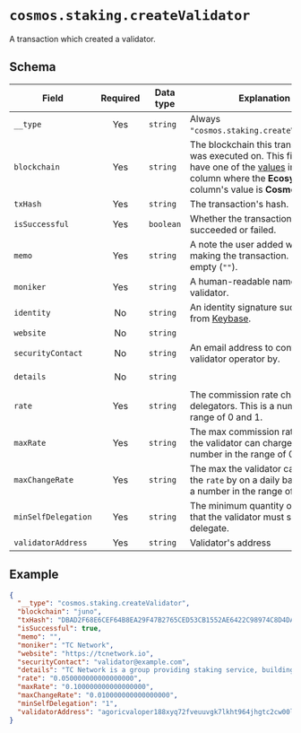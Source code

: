 # `cosmos.staking.createValidator`

A transaction which created a validator.

## Schema

| Field               | Required | Data type | Explanation                                                                                                                                                                                   | Example                                                                                             |
| ------------------- | :------: | --------- | --------------------------------------------------------------------------------------------------------------------------------------------------------------------------------------------- | --------------------------------------------------------------------------------------------------- |
| `__type`            |   Yes    | `string`  | Always `"cosmos.staking.createValidator"`.                                                                                                                                                    | `"cosmos.staking.createValidator"`                                                                  |
| `blockchain`        |   Yes    | `string`  | The blockchain this transaction was executed on. This field will have one of the [values](../../blockchains.md) in the **ID** column where the **Ecosystem** column's value is **Cosmos**. | `"juno"`                                                                                            |
| `txHash`            |   Yes    | `string`  | The transaction's hash.                                                                                                                                                                       | `"DBAD2F68E6CEF64B8EA29F47B2765CED53CB1552AE6422C98974C8D4DA8869F8"`                                |
| `isSuccessful`      |   Yes    | `boolean` | Whether the transaction succeeded or failed.                                                                                                                                                  | `true`                                                                                              |
| `memo`              |   Yes    | `string`  | A note the user added while making the transaction. Maybe be empty (`""`).                                                                                                                    | `"I owed you 1.5 ATOM since you paid for lunch."`                                                   |
| `moniker`           |   Yes    | `string`  | A human-readable name for the validator.                                                                                                                                                      | `"TC Network"`                                                                                      |
| `identity`          |    No    | `string`  | An identity signature such as one from [Keybase](https://keybase.io/).                                                                                                                        |                                                                                                     |
| `website`           |    No    | `string`  |                                                                                                                                                                                               | `"https://tcnetwork.io"`                                                                            |
| `securityContact`   |    No    | `string`  | An email address to contact the validator operator by.                                                                                                                                        | `"validator@example.com"`                                                                           |
| `details`           |    No    | `string`  |                                                                                                                                                                                               | `"TC Network is a group providing staking service, building the dApp and more for Cosmos projects"` |
| `rate`              |   Yes    | `string`  | The commission rate charged to delegators. This is a number in the range of 0 and 1.                                                                                                          | `"0.050000000000000000"`                                                                            |
| `maxRate`           |   Yes    | `string`  | The max commission rate which the validator can charge. This is a number in the range of 0 and 1.                                                                                             | `"0.100000000000000000"`                                                                            |
| `maxChangeRate`     |   Yes    | `string`  | The max the validator can increase the `rate` by on a daily basis. This is a number in the range of 0 and 1.                                                                                  | `"0.010000000000000000"`                                                                            |
| `minSelfDelegation` |   Yes    | `string`  | The minimum quantity of tokens that the validator must self delegate.                                                                                                                         | `"1"`                                                                                               |
| `validatorAddress`  |   Yes    | `string`  | Validator's address                                                                                                                                                                           | `"agoricvaloper188xyq72fveuuvgk7lkht964jhgtc2cw00lf2zn"`                                            |

## Example

```json
{
  "__type": "cosmos.staking.createValidator",
  "blockchain": "juno",
  "txHash": "DBAD2F68E6CEF64B8EA29F47B2765CED53CB1552AE6422C98974C8D4DA8869F8",
  "isSuccessful": true,
  "memo": "",
  "moniker": "TC Network",
  "website": "https://tcnetwork.io",
  "securityContact": "validator@example.com",
  "details": "TC Network is a group providing staking service, building the dApp and more for Cosmos projects",
  "rate": "0.050000000000000000",
  "maxRate": "0.100000000000000000",
  "maxChangeRate": "0.010000000000000000",
  "minSelfDelegation": "1",
  "validatorAddress": "agoricvaloper188xyq72fveuuvgk7lkht964jhgtc2cw00lf2zn"
}
```
